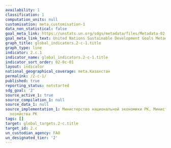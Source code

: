 ```yaml
---
availability: 1
classification: 1
computation_units: null
customisation: meta.customisation-1
data_non_statistical: false
goal_meta_link: https://unstats.un.org/sdgs/metadata/files/Metadata-02-0C-01.pdf
goal_meta_link_text: United Nations Sustainable Development Goals Metadata (pdf 232kB)
graph_title: global_indicators.2-c-1.title
graph_type: line
indicator: 2.c.1
indicator_name: global_indicators.2-c-1.title
indicator_sort_order: 02-0c-01
layout: indicator
national_geographical_coverage: meta.Казахстан
permalink: /2-c-1/
published: true
reporting_status: notstarted
sdg_goal: '2'
source_active_1: true
source_compilation_1: null
source_data_1: null
source_implementation_1: Министерство национальной экономики РК, Министерство сельского
  хозяйства РК
tags: []
target: global_targets.2-c.title
target_id: 2.c
un_custodian_agency: FAO
un_designated_tier: '2'
---
```

